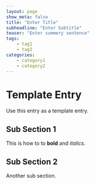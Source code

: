 ```yaml
---
layout: page
show_meta: false
title: "Enter Title"
subheadline: "Enter Subtitle"
teaser: "Enter summery sentence"
tags:
    - tag1
    - tag2
categories:
    - category1
    - category2
---
```

# Template Entry 

Use this entry as a template entry.

## Sub Section 1

This is how to to **bold** and *italics*.

## Sub Section 2

Another sub section.